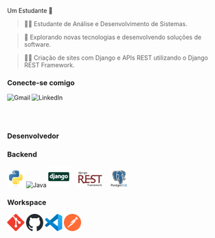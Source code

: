 Um Estudante 🚀

> 👨‍💻 Estudante de Análise e Desenvolvimento de Sistemas.

> 🤔 Explorando novas tecnologias e desenvolvendo soluções de software.

> 👨‍💻 Criação de sites com Django e APIs REST utilizando o Django REST Framework.

### Conecte-se comigo

<p align="left">
  <a href="mailto:eukauasilvacavalcante@gmail.com" title="kauacavalcante.pessoal@gmail.com" target="_blank" rel="noreferrer" style="text-decoration: none">
    <img src="https://img.shields.io/badge/-Gmail-FF0000?style=square&labelColor=FF0000&logo=gmail&logoColor=white" alt="Gmail"/>
  </a>
  <a href="https://www.linkedin.com/in/kauã-cavalcante-406055367" title="LinkedIn" target="_blank" rel="noreferrer" style="text-decoration: none">
    <img src="https://img.shields.io/badge/-LinkedIn-0A66C2?style=square&labelColor=0A66C2&logo=linkedin&logoColor=white" alt="LinkedIn"/>
  </a>
</p>

<br><br>
<div align="left">
  <h3>Desenvolvedor</h3>

  <h3>Backend</h3>
  <p>
    <a href="https://www.python.org" target="_blank" rel="noreferrer" style="text-decoration: none">
      <img src="./assets/backend/python.svg" width="40" height="40" alt="Python" />
    </a>
    <a href="https://www.java.com/pt-BR/" target="_blank" rel="noreferrer" style="text-decoration: none">
      <img src="https://brandslogos.com/wp-content/uploads/images/java-logo-1.png" width="40" height="40" alt="Java" />
    </a>
    <a href="https://www.djangoproject.com" target="_blank" rel="noreferrer" style="text-decoration: none">
      <img src="./assets/backend/django.svg" height="50" alt="Python Django" />
    </a>⠀
    <a href="https://www.django-rest-framework.org" target="_blank" rel="noreferrer" style="text-decoration: none">
      <picture>
        <source media="(prefers-color-scheme: dark)" srcset="./assets/backend/django-rest-light.svg">
        <source media="(prefers-color-scheme: light)" srcset="./assets/backend/django-rest-dark.svg">
        <img src="./assets/backend/django-rest-dark.svg" height="40" alt="Django Rest Framework" />
      </picture>
    </a>⠀
    <a href="https://www.postgresql.org" target="_blank" rel="noreferrer" style="text-decoration: none">
      <picture>
        <source media="(prefers-color-scheme: dark)" srcset="./assets/backend/postgresql-light.svg">
        <source media="(prefers-color-scheme: light)" srcset="./assets/backend/postgresql-dark.svg">
        <img src="./assets/backend/postgresql-dark.svg" width="40" height="40" alt="PostgreSQL" />
      </picture>
    </a>⠀
  </p>

  <h3>Workspace</h3>
  <p>
    <a href="https://git-scm.com" target="_blank" rel="noreferrer" style="text-decoration: none">
      <img src="./assets/devops/git-scm.svg" width="40" height="40" alt="Git" />
    </a>
    <a href="https://github.com" target="_blank" rel="noreferrer" style="text-decoration: none">
      <picture>
        <source media="(prefers-color-scheme: dark)" srcset="./assets/devops/github-light.svg">
        <source media="(prefers-color-scheme: light)" srcset="./assets/devops/github-dark.svg">
        <img alt="GitHub" src="./assets/devops/github-dark.svg" width="40" height="40" alt="GitHub" />
      </picture>
    </a>
    <a href="https://code.visualstudio.com" target="_blank" rel="noreferrer" style="text-decoration: none">
      <img src="./assets/tools/vscode.svg" width="40" height="40" alt="VSCode" />
    </a>
    <a href="https://www.postman.com" target="_blank" rel="noreferrer" style="text-decoration: none">
      <img src="./assets/tools/postman.svg" width="40" height="40" alt="Postman" />
    </a>
  </p>
</div>
